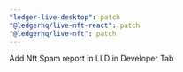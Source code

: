 ```yaml
---
"ledger-live-desktop": patch
"@ledgerhq/live-nft-react": patch
"@ledgerhq/live-nft": patch
---
```


Add Nft Spam report in LLD in Developer Tab

